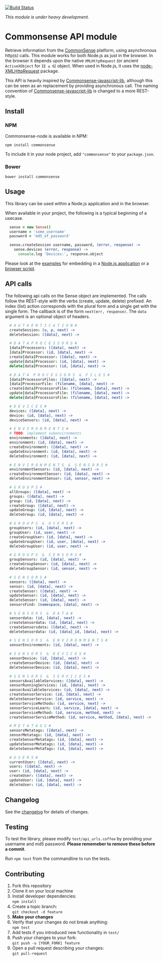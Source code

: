 [![Build Status](https://travis-ci.org/senseobservationsystems/commonsense-nodejs-module.png?branch=master)](https://travis-ci.org/https://travis-ci.org/senseobservationsystems/commonsense-nodejs-module)

*This module is under heavy development.*

# Commonsense API module

Retrieve information from the [CommonSense](http://www.sense-os.nl/commonsense) platform, using asynchronous http(s) calls.
This module works for both Node.js as just in the browser. In the browser it depends upon the native `XMLHttpRequest` (or ancient `ActiveXObject` for `IE ≤ 6`) object. When used in Node.js, it uses the [node-XMLHttpRequest](https://github.com/driverdan/node-XMLHttpRequest) package.

This API is heavily inspired by [Commonsense-javascript-lib](https://github.com/senseobservationsystems/commonsense-javascript-lib), although this can be seen as an replacement by providing asynchronous call. The naming convention of [Commonsense-javascript-lib](https://github.com/senseobservationsystems/commonsense-javascript-lib) is changed to a more REST-style.

## Install

### NPM
Commonsense-node is available in NPM:

`npm install commonsense`

To include it in your node project, add `"commonsense"` to your `package.json`.

### Bower

`bower install commonsense`


## Usage

This library can be used within a Node.js application and in the browser.

When available in your project, the following is a typical beginning of a usecase.

````coffeescript
  sense = new Sense()
  username = 'some_username'
  password = 'md5_of_password'

  sense.createSession username, password, (error, response) ->
    sense.devices (error, response) ->
      console.log 'Devices:', response.object
````

Please look at the [examples](examples) for embedding in a [Node.js application](examples/simple.coffee) or a [browser script](examples/simple.html).

## API calls

The following api calls on the Sense object are implemented.
The calls follow the REST-style with the verbs (create, update, delete) prefixed.
An index (list) action corresponds with the plural form and a single get with the single form.
The callback is of the form `next(err, response)`.
The `data` argument is an optional object of headers.

```coffeescript
  # A U T H E N T I C A T I O N #
  createSession: (u, p, next) ->
  deleteSession: ([data], next) ->

  # D A T A P R O C E S S O R S #
  [data]Processors: ([data], next) ->
  [data]Processor: (id, [data], next) ->
  create[data]Processor: ([data], next) ->
  update[data]Processor: (id, [data], next) ->
  delete[data]Processor: (id, [data], next) ->

  # D A T A  P R O C E S S O R S  &  F I L E S #
  [data]ProcessorsFiles: ([data], next) ->
  [data]ProcessorFile: (filename, [data], next) ->
  create[data]ProcessorsFile: (filename, [data], next) ->
  update[data]ProcessorsFile: (filename, [data], next) ->
  delete[data]ProcessorsFile: (filename, [data], next) ->

  # D E V I C E S #
  devices: ([data], next) ->
  device: (id, [data], next) ->
  deviceSensors: (id, [data], next) ->

  # E N V I R O N M E N T S #
  # TODO: implement subenvironments
  environments: ([data], next) ->
  environment: (id, [data], next) ->
  createEnvironment: ([data], next) ->
  updateEnvironment: (id, [data], next) ->
  deleteEnvironment: (id, [data], next) ->

  # E N V I R O N M E N T S  &  S E N S O R S #
  environmentSensors: (id, [data], next) ->
  createEnvironmentSensor: (id, [data], next) ->
  deleteEnvironmentSensor: (id, sensor, next) ->

  # G R O U P S #
  allGroups: ([data], next) ->
  groups: ([data], next) ->
  group: (id, [data], next) ->
  createGroup: ([data], next) ->
  updateGroup: (id, [data], next) ->
  deleteGroup: (id, [data], next) ->

  # G R O U P S  &  U S E R S #
  groupUsers: (id, [data], next) ->
  groupUser: (id, user, next) ->
  createGroupUser: (id, [data], next) ->
  updateGroupUser: (id, user, [data], next) ->
  deleteGroupUser: (id, user, next) ->

  # G R O U P S  &  S E N S O R S #
  groupSensors: (id, [data], next) ->
  createGroupSensor: (id, [data], next) ->
  deleteGroupSensor: (id, sensor, next) ->

  # S E N S O R S #
  sensors: ([data], next) ->
  sensor: (id, [data], next) ->
  createSensor: ([data], next) ->
  updateSensor: (id, [data], next) ->
  deleteSensor: (id, [data], next) ->
  sensorsFind: (namespace, [data], next) ->

  # S E N S O R S  &  D A T A #
  sensordata: (id, [data], next) ->
  createSensordata: (id, [data], next) ->
  createSensorsdata: ([data], next) ->
  deleteSensordata: (id, [data]_id, [data], next) ->

  # S E N S O R S  &  E N V I R O N M E N T S #
  sensorEnvironments: (id, [data], next) ->

  # S E N S O R S  &  D E V I C E S #
  sensorDevice: (id, [data], next) ->
  createSensorDevice: (id, [data], next) ->
  deleteSensorDevice: (id, [data], next) ->

  # S E N S O R S  &  S E R V I C E S #
  sensorsAvailableServices: ([data], next) ->
  sensorRunningServices: (id, [data], next) ->
  sensorAvailableServices: (id, [data], next) ->
  createSensorService: (id, [data], next) ->
  deleteSensorService: (id, service, next) ->
  sensorServiceMethods: (id, service, next) ->
  sensorServiceLearn: (id, service, [data], next) ->
  sensorServiceMethod: (id, service, method, next) ->
  createSensorServiceMethod: (id, service, method, [data], next) ->

  # M E T A T A G S #
  sensorsMetatags: ([data], next) ->
  sensorMetatags: (id, [data], next) ->
  createSensorMetatags: (id, [data], next) ->
  updateSensorMetatags: (id, [data], next) ->
  deleteSensorMetaTags: (id, [data], next) ->

  # U S E R S #
  currentUser: ([data], next) ->
  users: ([data], next) ->
  user: (id, [data], next) ->
  createUser: ([data], next) ->
  updateUser: (id, [data], next) ->
  deleteUser: (id, [data], next) ->
```

## Changelog

See the [changelog](CHANGELOG.md) for details of changes.

## Testing

To test the library, please modify `test/api_urls.coffee` by providing your username and md5 password. **Please rememeber to remove these before a commit**.

Run `npm test` from the commandline to run the tests.

## Contributing

1. Fork this repository
2. Clone it on your local machine
3. Install developer dependencies:<br />
`npm install`
4. Create a topic branch:<br />
`git checkout -d feature`
5. **Make your changes**
6. Verify that your changes do not break anything:<br />
`npm test`
7. Add tests if you introduced new functionality in `test/`
8. Push your changes to your fork:<br />
`git push -u [YOUR_FORK] feature`
9. Open a pull request describing your changes:<br />
`git pull-request`